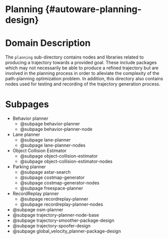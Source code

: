 Planning {#autoware-planning-design}
========

# Domain Description

The `planning` sub-directory contains nodes and libraries related to producing a trajectory 
towards a provided goal. 
These include packages which may not necessarily be able to produce a refined trajectory but 
are involved in the planning process in order to alleviate the complexity of the path-planning 
optimization problem. 
In addition, this directory also contains nodes used for testing and recording of the trajectory 
generation process.

# Subpages

- Behavior planner
  - @subpage behavior-planner
  - @subpage behavior-planner-node
- Lane planner
  - @subpage lane-planner
  - @subpage lane-planner-nodes
- Object Collision Estimator
  - @subpage object-collision-estimator
  - @subpage object-collision-estimator-nodes
- Parking planner
  - @subpage astar-search
  - @subpage costmap-generator
  - @subpage costmap-generator-nodes
  - @subpage freespace-planner
- RecordReplay planner
  - @subpage recordreplay-planner
  - @subpage recordreplay-planner-nodes
- @subpage osm-planner
- @subpage trajectory-planner-node-base
- @subpage trajectory-smoother-package-design
- @subpage trajectory-spoofer-design
- @subpage global_velocity_planner-package-design
